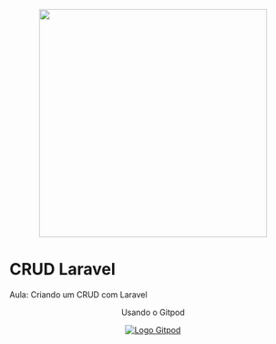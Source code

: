 <p align="center"><img src="https://res.cloudinary.com/dtfbvvkyp/image/upload/v1566331377/laravel-logolockup-cmyk-red.svg" width="400"></p>

# CRUD Laravel
Aula: Criando um CRUD com Laravel

<p align="center">Usando o Gitpod</p>

<p align="center"><a href='https://gitpod.io' target='_blank'><img src='https://res-1.cloudinary.com/crunchbase-production/image/upload/c_lpad,h_120,w_120,f_auto,b_white,q_auto:eco/ixtey7e7yyipdqysjgvr' alt='Logo Gitpod'></a></p>
